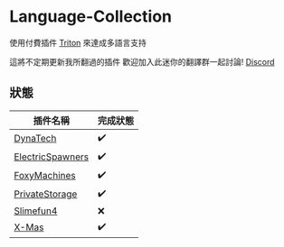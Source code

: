 # Language-Collection

使用付費插件 [Triton](https://www.spigotmc.org/resources/triton-translate-your-server.30331/) 來達成多語言支持

這將不定期更新我所翻過的插件
歡迎加入此迷你的翻譯群一起討論!
[Discord](https://discord.gg/GF4CwjFXT9)

## 狀態

| 插件名稱 | 完成狀態 |
| ---- | ---- |
| [DynaTech](DynaTech/) | :heavy_check_mark: |
| [ElectricSpawners](ElectricSpawners/) | :heavy_check_mark: |
| [FoxyMachines](FoxyMachines/) | :heavy_check_mark: |
| [PrivateStorage](PrivateStorage/) | :heavy_check_mark: |
| [Slimefun4](Slimefun4/) | :x: |
| [X-Mas](X-Mas/) | :heavy_check_mark: |
